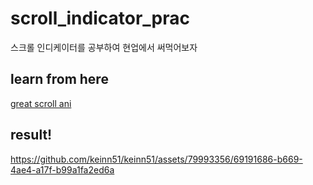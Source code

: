# scroll_indicator_prac

스크롤 인디케이터를 공부하여 현업에서 써먹어보자

## learn from here

[great scroll ani](https://www.youtube.com/watch?v=U7ACjZpk-jk)

## result!

https://github.com/keinn51/keinn51/assets/79993356/69191686-b669-4ae4-a17f-b99a1fa2ed6a

